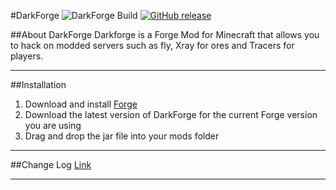 #DarkForge ![DarkForge Build](http://teamcity.hexeption.co.uk:8111/app/rest/builds/buildType:DarkForge_ReleaseBuild/statusIcon) [![GitHub release](https://img.shields.io/badge/release-1.11--B1-blue.svg)](https://github.com/Hexeption/DarkForge/releases)


##About DarkForge 
Darkforge is a Forge Mod for Minecraft that allows you to hack on modded servers such as fly, Xray for ores and Tracers for players.

---

##Installation
1. Download and install [Forge](http://files.minecraftforge.net/)
2. Download the latest version of DarkForge for the current Forge version you are using
3. Drag and drop the jar file into your mods folder

---

##Change Log
[Link](https://github.com/Hexeption/DarkForge/blob/master/CHANGELOG.md)

---







